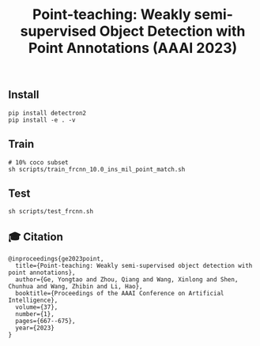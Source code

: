 
<div align="center">
<h1>
Point-teaching: Weakly semi-supervised Object Detection with Point Annotations (AAAI 2023)
</h1>
</div>
<br/>

## Install
```
pip install detectron2
pip install -e . -v
```

## Train
```
# 10% coco subset
sh scripts/train_frcnn_10.0_ins_mil_point_match.sh
```

## Test
```
sh scripts/test_frcnn.sh
```

## 🎓 Citation
```
@inproceedings{ge2023point,
  title={Point-teaching: Weakly semi-supervised object detection with point annotations},
  author={Ge, Yongtao and Zhou, Qiang and Wang, Xinlong and Shen, Chunhua and Wang, Zhibin and Li, Hao},
  booktitle={Proceedings of the AAAI Conference on Artificial Intelligence},
  volume={37},
  number={1},
  pages={667--675},
  year={2023}
}
```